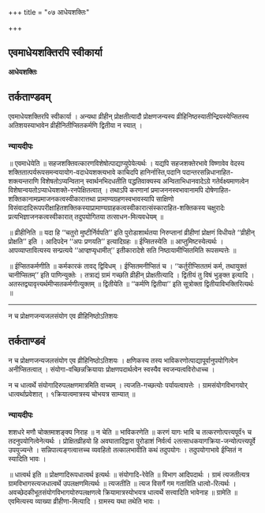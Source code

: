 +++
title = "०७ आधेयशक्तिः"

+++


## एवमाधेयशक्तिरपि स्वीकार्या

**आधेयशक्तिः**

## **तर्कताण्डवम्**

एवमाधेयशक्तिरपि स्वीकार्या । अन्यथा व्रीहीन् प्रोक्षतीत्यादौ प्रोक्षणजन्यस्य व्रीहिनिष्ठस्यातीन्द्रियस्येप्सितस्य अतिशयस्याभावेन व्रीहीनितीप्सितकर्मणि द्वितीया न स्यात् ।

### **न्यायदीपः**

॥ एवमाधेयेति ॥ सहजशक्तिवत्कारणविशेषोत्पाद्याप्युपेयेत्यर्थः । यद्यपि सहजशक्तेरभावे विष्णावेव वेदस्य शक्तितात्पर्यरूपसमन्वयायोग-वदाधेयशक्त्यभावे काचिदपि हानिर्नास्ति,पदानि पदान्तरसन्निधानाहित-शक्त्यन्तराणि विशेषतोऽप्यन्वितान् स्वार्थनभिदधतीति पद्धतिवाक्यस्य अन्विताभिधानवादेऽग्रे गतेर्वक्ष्यमाणत्वेन विशेषान्वयतोऽप्याधेयशक्ते-रनपेक्षितत्वात् । तथाऽपि करणानां प्रमाजननस्वभावानामपि दोषेणाहित-शक्तिकानामप्रमाजनकत्वस्वीकारात्तथा प्रामाण्यग्रहणस्वभावस्यापि साक्षिणो विसंवादादिरूपपरीक्षाहितशक्तिकस्याप्रामाण्यग्राहकत्वस्वीकारात्संस्काराहित-शक्तिकस्य चक्षुरादेः प्रत्यभिज्ञाजनकत्वस्वीकारात् तदुपयोगितया तत्साधन-मित्यवधेयम् ॥

॥ व्रीहीनिति ॥ यदा हि ‘‘चतुरो मुष्टीर्निर्वपति’’ इति पुरोडाशार्थतया निरुप्तानां व्रीहीणां प्रोक्षणं विधीयते ‘‘व्रीहीन् प्रोक्षति’’ इति । आदिपदेन ‘‘अपः प्रणयति’’ इत्यादिग्रहः ॥ ईप्सितस्येति ॥ आप्तुमिष्टस्येत्यर्थः । आपव्याप्तावित्यस्य सन्प्रत्यये ‘‘आप्ज्ञप्यृधामीत्’’ इतीकारादेशे सति निष्ठायामीप्सितमिति रूपसम्पत्तेः ॥

॥ ईप्सितकर्मणीति ॥ कर्मकारकं तावद् द्विविधम् । ईप्सितमनीप्सितं च । ‘‘कर्तुरीप्सिततमं कर्म, तथायुक्तं चानीप्सितम्’’ इति पाणिन्युक्तेः । तत्राद्यं ग्रामं गच्छति व्रीहीन् प्रोक्षतीत्यादि । द्वितीयं तु विषं भुङ्क्त इत्यादि । अतस्तद्व्यावृत्त्यर्थमीप्सतकर्मणीत्युक्तम् ॥ द्वितीयेति ॥ ‘‘कर्मणि द्वितीया’’ इति सूत्रोक्ता द्वितीयाविभक्तिरित्यर्थः ॥

------------------------------------------------------------------------

न च प्रोक्षणजन्यजलसंयोग एव व्रीहिनिष्ठोऽतिशयः

## **तर्कताण्डवं**

न च प्रोक्षणजन्यजलसंयोग एव व्रीहिनिष्ठोऽतिशयः । क्षणिकस्य तस्य भाविकरणोत्पाद्यापूर्वानुपयोगित्वेन अनीप्सितत्वात् । संयोगा-वच्छिन्नक्रियायाः प्रोक्षणपदार्थत्वेन स्वस्यैव स्वजन्यत्वविरोधाच्च ।

न च धात्वर्थे संयोगादिरुपलक्षणमात्रमिति वाच्यम् । त्यजति-गच्छत्योः पर्यायत्वापत्तेः । ग्रामसंयोगविभागयोर् धात्वर्थाप्रवेशात् । १क्रियात्वमात्रस्य चोभयत्र साम्यात् ॥

### **न्यायदीपः**

शशधरे मणौ चोक्तमाशङ्क्य निराह ॥ न चेति ॥ भाविकरणेति ॥ करणं यागः भावि च तत्करणोत्पत्त्यपूर्वं१ च तदनुपयोगित्वेनेत्यर्थः । प्रोक्षितव्रीहयो हि अवघातादिद्वारा पुरोडाशं निर्वर्त्य २तत्साधकयागक्रिया-जन्योत्पत्त्यपूर्वे उपयुज्यन्ते । सन्निपात्यङ्गत्वात्तच्च व्यवहितो तत्कालभावीति कथं तदुपयोगः । तदुपयोगाभावे ईप्सितं न स्यादिति भावः ।

॥ धात्वर्थ इति ॥ प्रोक्षणादिरूपधात्वर्थ इत्यर्थः ॥ संयोगादि-रेवेति ॥ विभाग आदिपदार्थः । ग्रामं त्यजतीत्यत्र ग्रामविभागस्त्यजधात्वर्थे उपलक्षणमित्यर्थः ॥ त्यजतीति ॥ त्यज विसर्गे गम गताविति धात्वो-रित्यर्थः । अवच्छेदकीभूतसंयोगविभागयोरुपलक्षणत्वे क्रियामात्रस्योभयत्र धात्वर्थे सत्त्वादिति भावेनाह ॥ ग्रामेति ॥ एवमित्यस्य व्याख्या व्रीहीणा-मित्यादि । ग्रामस्य यथा तथेति भावः ।

